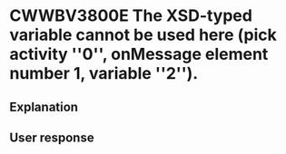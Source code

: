 # CWWBV3800E The XSD-typed variable cannot be used here (pick activity ''0'', onMessage element number 1, variable ''2'').

## Explanation

## User response